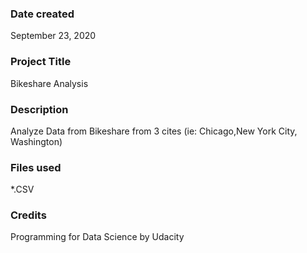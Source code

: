 ### Date created
September 23, 2020

### Project Title
Bikeshare Analysis

### Description
Analyze Data from Bikeshare from 3 cites (ie: Chicago,New York City, Washington)

### Files used
*.CSV

### Credits
Programming for Data Science by Udacity

